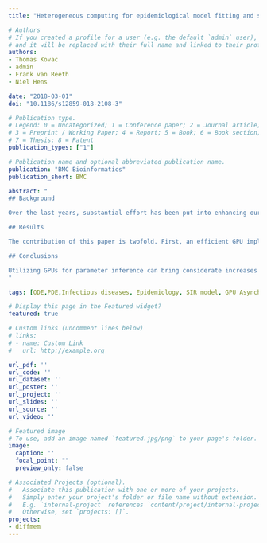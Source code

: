 ```yaml
---
title: "Heterogeneous computing for epidemiological model fitting and simulation"

# Authors
# If you created a profile for a user (e.g. the default `admin` user), write the username (folder name) here
# and it will be replaced with their full name and linked to their profile.
authors:
- Thomas Kovac
- admin
- Frank van Reeth
- Niel Hens

date: "2018-03-01"
doi: "10.1186/s12859-018-2108-3"

# Publication type.
# Legend: 0 = Uncategorized; 1 = Conference paper; 2 = Journal article;
# 3 = Preprint / Working Paper; 4 = Report; 5 = Book; 6 = Book section;
# 7 = Thesis; 8 = Patent
publication_types: ["1"]

# Publication name and optional abbreviated publication name.
publication: "BMC Bioinformatics"
publication_short: BMC

abstract: "
## Background

Over the last years, substantial effort has been put into enhancing our arsenal in fighting epidemics from both technological and theoretical perspectives with scientists from different fields teaming up for rapid assessment of potentially urgent situations. This paper focusses on the computational aspects of infectious disease models and applies commonly available graphics processing units (GPUs) for the simulation of these models. However, fully utilizing the resources of both CPUs and GPUs requires a carefully balanced heterogeneous approach.

## Results

The contribution of this paper is twofold. First, an efficient GPU implementation for evaluating a small-scale ODE model; here, the basic S(usceptible)-I(nfected)-R(ecovered) model, is discussed. Second, an asynchronous particle swarm optimization (PSO) implementation is proposed where batches of particles are sent asynchronously from the host (CPU) to the GPU for evaluation. The ultimate goal is to infer model parameters that enable the model to correctly describe observed data. The particles of the PSO algorithm are candidate parameters of the model; finding the right one is a matter of optimizing the likelihood function which quantifies how well the model describes the observed data. By employing a heterogeneous approach, in which both CPU and GPU are kept busy with useful work, speedups of 10 to 12 can be achieved on a moderate machine with a high-end consumer GPU as compared to a high-end system with 32 CPU cores.

## Conclusions

Utilizing GPUs for parameter inference can bring considerate increases in performance using average host systems with high-end consumer GPUs. Future studies should evaluate the benefit of using newer CPU and GPU architecture as well as applying this method to more complex epidemiological scenarios.
"

tags: [ODE,PDE,Infectious diseases, Epidemiology, SIR model, GPU Asynchronous, Parallel, Particle Swarm Optimization, Heterogeneous computing]

# Display this page in the Featured widget?
featured: true

# Custom links (uncomment lines below)
# links:
# - name: Custom Link
#   url: http://example.org

url_pdf: ''
url_code: ''
url_dataset: ''
url_poster: ''
url_project: ''
url_slides: ''
url_source: ''
url_video: ''

# Featured image
# To use, add an image named `featured.jpg/png` to your page's folder.
image:
  caption: ''
  focal_point: ""
  preview_only: false

# Associated Projects (optional).
#   Associate this publication with one or more of your projects.
#   Simply enter your project's folder or file name without extension.
#   E.g. `internal-project` references `content/project/internal-project/index.md`.
#   Otherwise, set `projects: []`.
projects:
- diffmem
---
```

